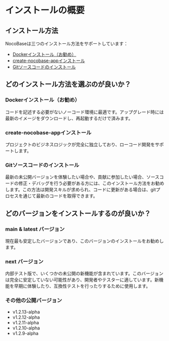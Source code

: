 # インストールの概要

## インストール方法

NocoBaseは三つのインストール方法をサポートしています：

- [Dockerインストール（お勧め）](./docker-compose.md)
- [create-nocobase-appインストール](./create-nocobase-app.md)
- [Gitソースコードのインストール](./git-clone.md)

## どのインストール方法を選ぶのが良いか？

### Dockerインストール（お勧め）

コードを記述する必要がないノーコード環境に最適です。アップグレード時には最新のイメージをダウンロードし、再起動するだけで済みます。

### create-nocobase-appインストール

プロジェクトのビジネスロジックが完全に独立しており、ローコード開発をサポートします。

### Gitソースコードのインストール

最新の未公開バージョンを体験したい場合や、貢献に参加したい場合、ソースコードの修正・デバッグを行う必要がある方には、このインストール方法をお勧めします。この方法は開発スキルが求められ、コードに更新がある場合は、gitプロセスを通じて最新のコードを取得できます。
## どのバージョンをインストールするのが良いか？

### main & latest バージョン

現在最も安定したバージョンであり、このバージョンのインストールをお勧めします。

### next バージョン

内部テスト版で、いくつかの未公開の新機能が含まれています。このバージョンは完全に安定していない可能性があり、開発者やテスターに適しています。新機能を早期に体験したり、互換性テストを行ったりするために使用します。

### その他の公開バージョン

- v1.2.13-alpha
- v1.2.12-alpha
- v1.2.11-alpha
- v1.2.10-alpha
- v1.2.9-alpha

